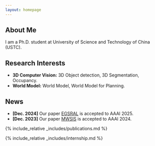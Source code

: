 ```yaml
---
layout: homepage
---
```


## About Me

I am a Ph.D. student at University of Science and Technology of China (USTC).

## Research Interests

- **3D Computer Vision:** 3D Object detection, 3D Segmentation, Occupancy.
- **World Model:** World Model, World Model for Planning.

## News

- **[Dec. 2024]** Our paper [EGSRAL](https://arxiv.org/abs/2412.15550) is accepted to AAAI 2025.
- **[Dec. 2023]** Our paper [MWSIS](https://arxiv.org/abs/2312.06988) is accepted to AAAI 2024.

{% include_relative _includes/publications.md %}

{% include_relative _includes/internship.md %}

<!-- {% include_relative _includes/services.md %} -->
